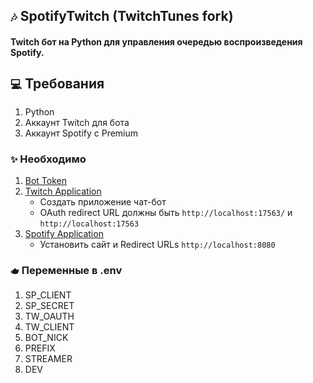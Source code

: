 ## `🎶`  SpotifyTwitch (TwitchTunes fork) 

#### Twitch бот на Python для управления очередью воспроизведения Spotify. 

## `💻` Требования

1. Python
2. Аккаунт Twitch для бота
3. Аккаунт Spotify с Premium 

### `✨` Необходимо

1. [Bot Token](https://twitchapps.com/tmi/)
2. [Twitch Application](https://dev.twitch.tv/console/apps/create)
   - Создать приложение чат-бот
   - OAuth redirect URL должны быть `http://localhost:17563/` и `http://localhost:17563`
3. [Spotify Application](https://developer.spotify.com/dashboard/applications)
   - Установить сайт и Redirect URLs `http://localhost:8080`

### `🫖` Переменные в .env
1. SP_CLIENT
2. SP_SECRET
3. TW_OAUTH
4. TW_CLIENT
5. BOT_NICK
6. PREFIX
7. STREAMER
8. DEV